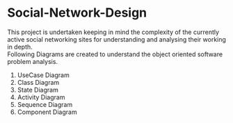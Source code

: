 # Social-Network-Design
This project is undertaken keeping in mind the complexity of the currently active social networking sites for understanding and analysing their working in depth.<br>
Following Diagrams are created to understand the object oriented software problem analysis.<br>
1) UseCase Diagram
2) Class Diagram
3) State Diagram
4) Activity Diagram
5) Sequence Diagram 
6) Component Diagram
